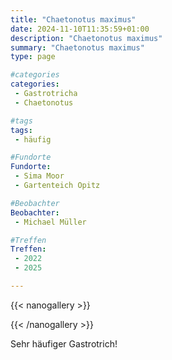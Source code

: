 ```yaml
---
title: "Chaetonotus maximus"
date: 2024-11-10T11:35:59+01:00
description: "Chaetonotus maximus"
summary: "Chaetonotus maximus"
type: page

#categories
categories:
 - Gastrotricha
 - Chaetonotus

#tags
tags:
 - häufig

#Fundorte
Fundorte:
 - Sima Moor
 - Gartenteich Opitz

#Beobachter
Beobachter:
 - Michael Müller

#Treffen
Treffen:
 - 2022
 - 2025

---
```

{{< nanogallery >}}

{{< /nanogallery >}}

Sehr häufiger Gastrotrich!